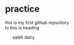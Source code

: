 # practice
this is my first github repsoitory
<br>
<h>
hi this is heading
</h>
</br>
<ul>
saleh dairy
</ul>